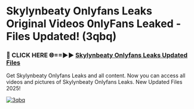 # Skylynbeaty Onlyfans Leaks Original Videos 0nlyFans Leaked - Files Updated! (3qbq)

<h3>🔴 CLICK HERE 🌐==►► <a href="https://tinyurl.com/4seja8ks" rel="nofollow">Skylynbeaty Onlyfans Leaks Updated Files</a></h3>

Get Skylynbeaty Onlyfans Leaks and all content. Now you can access all videos and pictures of Skylynbeaty Onlyfans Leaks. New Updated Files 2025!

[![3qbq](https://i.imgur.com/EWjZXRe.gif)](https://tinyurl.com/4seja8ks)
